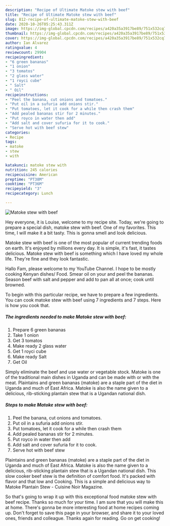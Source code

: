 ```yaml
---
description: "Recipe of Ultimate Matoke stew with beef"
title: "Recipe of Ultimate Matoke stew with beef"
slug: 812-recipe-of-ultimate-matoke-stew-with-beef
date: 2020-10-26T05:25:43.311Z
image: https://img-global.cpcdn.com/recipes/a420a35a3917be89/751x532cq70/matoke-stew-with-beef-recipe-main-photo.jpg
thumbnail: https://img-global.cpcdn.com/recipes/a420a35a3917be89/751x532cq70/matoke-stew-with-beef-recipe-main-photo.jpg
cover: https://img-global.cpcdn.com/recipes/a420a35a3917be89/751x532cq70/matoke-stew-with-beef-recipe-main-photo.jpg
author: Ian Alvarez
ratingvalue: 4
reviewcount: 29904
recipeingredient:
- "6 green bananas"
- "1 onion"
- "3 tomatos"
- "2 glass water"
- "1 royci cube"
- " Salt"
- " Oil"
recipeinstructions:
- "Peel the banana, cut onions and tomatoes."
- "Put oil in a sufuria add onions stir."
- "Put tomatoes, let it cook for a while then crash them"
- "Add pealed bananas stir for 2 minutes."
- "Put royco in water then add"
- "Add salt and cover sufuria for it to cook."
- "Serve hot with beef stew"
categories:
- Recipe
tags:
- matoke
- stew
- with

katakunci: matoke stew with 
nutrition: 245 calories
recipecuisine: American
preptime: "PT38M"
cooktime: "PT36M"
recipeyield: "3"
recipecategory: Lunch

---
```



![Matoke stew with beef](https://img-global.cpcdn.com/recipes/a420a35a3917be89/751x532cq70/matoke-stew-with-beef-recipe-main-photo.jpg)

Hey everyone, it is Louise, welcome to my recipe site. Today, we're going to prepare a special dish, matoke stew with beef. One of my favorites. This time, I will make it a bit tasty. This is gonna smell and look delicious.

Matoke stew with beef is one of the most popular of current trending foods on earth. It's enjoyed by millions every day. It is simple, it's fast, it tastes delicious. Matoke stew with beef is something which I have loved my whole life. They're fine and they look fantastic.

Hallo Fam, please welcome to my YouTube Channel. I hope to be mostly cooking Kenyan dishes/ Food. Smear oil on your and peel the bananas. Season beef with salt and pepper and add to pan all at once; cook until browned.


To begin with this particular recipe, we have to prepare a few ingredients. You can cook matoke stew with beef using 7 ingredients and 7 steps. Here is how you cook that.

<!--inarticleads1-->

##### The ingredients needed to make Matoke stew with beef:

1. Prepare 6 green bananas
1. Take 1 onion
1. Get 3 tomatos
1. Make ready 2 glass water
1. Get 1 royci cube
1. Make ready  Salt
1. Get  Oil


Simply eliminate the beef and use water or vegetable stock. Matoke is one of the traditional main dishes in Uganda and can be made with or with the meat. Plaintains and green bananas (matoke) are a staple part of the diet in Uganda and much of East Africa. Matoke is also the name given to a delicious, rib-sticking plantain stew that is a Ugandan national dish. 

<!--inarticleads2-->

##### Steps to make Matoke stew with beef:

1. Peel the banana, cut onions and tomatoes.
1. Put oil in a sufuria add onions stir.
1. Put tomatoes, let it cook for a while then crash them
1. Add pealed bananas stir for 2 minutes.
1. Put royco in water then add
1. Add salt and cover sufuria for it to cook.
1. Serve hot with beef stew


Plaintains and green bananas (matoke) are a staple part of the diet in Uganda and much of East Africa. Matoke is also the name given to a delicious, rib-sticking plantain stew that is a Ugandan national dish. This slow cooker beef stew is the definition of comfort food. It&#39;s packed with flavor and that low and Cooking. This is a simple and delicious way to Matoke Plantain Stew - Cuisine Noir Magazine. 

So that's going to wrap it up with this exceptional food matoke stew with beef recipe. Thanks so much for your time. I am sure that you will make this at home. There's gonna be more interesting food at home recipes coming up. Don't forget to save this page in your browser, and share it to your loved ones, friends and colleague. Thanks again for reading. Go on get cooking!

